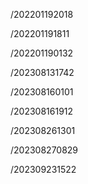 /202201192018

/202201191811

/202201190132

/202308131742

/202308160101

/202308161912

/202308261301

/202308270829

/202309231522
